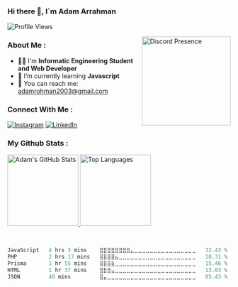 ### Hi there 👋, I`m Adam Arrahman

<p align="left">
  <img src="https://komarev.com/ghpvc/?username=Dams168&label=Profile%20views&color=blue&style=flat" alt="Profile Views" />
</p>

<a href="https://discord.com/users/933959242262659073" target="_blank" rel="nofollow">
   <img  src="https://lanyard-profile-readme.vercel.app/api/933959242262659073?borderRadius=15px&bg=0b0100&idleMessage=Probably%20doing%20something%20else..." alt="Discord Presence" align="right" height="200em">
</a>
<h3>About Me :</h3>

- 👨‍💻 I'm **Informatic Engineering Student and Web Developer**
- 🌱 I’m currently learning **Javascript**
- 📄 You can reach me: adamrohman2003@gmail.com

### Connect With Me :

[![Instagram](https://img.shields.io/badge/Instagram-%23E4405F.svg?logo=Instagram&logoColor=white&target=_blank)](https://instagram.com/adamarahman16) [![LinkedIn](https://img.shields.io/badge/LinkedIn-%230077B5.svg?logo=linkedin&logoColor=white&target=_blank)](https://linkedin.com/in/adam-arrahman)

### My Github Stats :

<p align="left">
  <a href="https://github.com/Dams168">
    <img height="160em" src="https://github-readme-stats-eight-theta.vercel.app/api?username=Dams168&show_icons=true&theme=algolia&include_all_commits=true&count_private=true" alt="Adam's GitHub Stats"/>
    <img height="160em" src="https://github-readme-stats-eight-theta.vercel.app/api/top-langs/?username=Dams168&layout=compact&langs_count=8&theme=algolia" alt="Top Languages"/>
  </a>
</p>

<br>

<div align="left">
  <!--START_SECTION:waka-->

```rust
JavaScript   4 hrs 3 mins    ⣿⣿⣿⣿⣿⣿⣿⣿⣄⣀⣀⣀⣀⣀⣀⣀⣀⣀⣀⣀⣀⣀⣀⣀⣀   32.43 %
PHP          2 hrs 17 mins   ⣿⣿⣿⣿⣦⣀⣀⣀⣀⣀⣀⣀⣀⣀⣀⣀⣀⣀⣀⣀⣀⣀⣀⣀⣀   18.31 %
Prisma       1 hr 55 mins    ⣿⣿⣿⣷⣀⣀⣀⣀⣀⣀⣀⣀⣀⣀⣀⣀⣀⣀⣀⣀⣀⣀⣀⣀⣀   15.46 %
HTML         1 hr 37 mins    ⣿⣿⣿⣤⣀⣀⣀⣀⣀⣀⣀⣀⣀⣀⣀⣀⣀⣀⣀⣀⣀⣀⣀⣀⣀   13.03 %
JSON         40 mins         ⣿⣤⣀⣀⣀⣀⣀⣀⣀⣀⣀⣀⣀⣀⣀⣀⣀⣀⣀⣀⣀⣀⣀⣀⣀   05.43 %
```

<!--END_SECTION:waka-->
</div>
